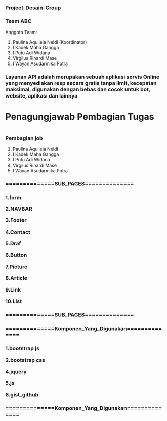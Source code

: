 <h3>Project-Desain-Group<h3>

<p>
<h3>Team ABC</h3>
Anggota Team:
<ol>
  <li>Paulina Aquileia Neldi (Koordinator)</li>
  <li>I Kadek Maha Gangga</li>
  <li>I Putu Adi Widana</li>
  <li>Virgilus Rinardi Mase</li>
  <li>I Wayan Asudarmika Putra</li>
</ol>
</p>
<p>
<h3>Layanan API adalah merupakan sebuah aplikasi servis Online yang menyediakan resp secara gratis tanpa limit, kecepatan maksimal, digunakan dengan bebas dan cocok untuk bot, website, aplikasi dan lainnya</h3>

<h1>Penagungjawab Pembagian Tugas<h1>
<h3>Pembagian job</h3>
<ol>
  <li>
    Paulina Aquileia Neldi
  </li>
  <li>
    I Kadek Maha Gangga
  </li>
  <li>
    I Putu Adi Widana
  </li>
  <li>
   Virgilus Rinardi Mase
  </li>
  <li>
    I Wayan Asudarmika Putra
  </li>
</ol>
  
  
  
<h3>==============SUB_PAGES==============<h3>
  <p>1.form</p>
  <p>2.NAVBAR</p>
  <p>3.Footer</p>
  <p>4.Contact</p>
  <p>5.Draf</p>
  <p>6.Button</p>
  <p>7.Picture</p>
  <p>8.Article</p>
  <p>9.Link</p>
  <p>10.List</p>
<h3>==============SUB_PAGES==============<h3> 
  
<h3>==============Komponen_Yang_Digunakan==============<h3> 
  <p>1.bootstrap js</p>
  <p>2.bootstrap css</p>
  <p>4.jquery</p>
  <p>5.js</p>
  <p>6.gist_github</p>
  <h3>==============Komponen_Yang_Digunakan==============<h3> 

